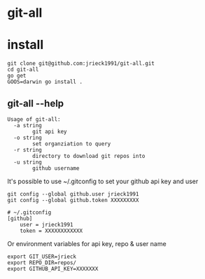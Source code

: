 # git-all

# install

```
git clone git@github.com:jrieck1991/git-all.git
cd git-all
go get
GOOS=darwin go install .
```

## git-all --help
```
Usage of git-all:
  -a string
        git api key
  -o string
        set organziation to query
  -r string
        directory to download git repos into
  -u string
        github username
```

It's possible to use ~/.gitconfig to set your github api key and user
```
git config --global github.user jrieck1991
git config --global github.token XXXXXXXXX

# ~/.gitconfig
[github]
	user = jrieck1991
	token = XXXXXXXXXXXX
```

Or environment variables for api key, repo & user name
```
export GIT_USER=jrieck
export REPO_DIR=repos/
export GITHUB_API_KEY=XXXXXXX
```
